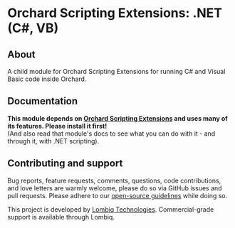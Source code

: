 # Orchard Scripting Extensions: .NET (C#, VB)



## About

A child module for Orchard Scripting Extensions for running C# and Visual Basic code inside Orchard.


## Documentation

**This module depends on [Orchard Scripting Extensions](https://github.com/Lombiq/Orchard-Scripting-Extensions) and uses many of its features. Please install it first!**  
(And also read that module's docs to see what you can do with it - and through it, with .NET scripting).


## Contributing and support

Bug reports, feature requests, comments, questions, code contributions, and love letters are warmly welcome, please do so via GitHub issues and pull requests. Please adhere to our [open-source guidelines](https://lombiq.com/open-source-guidelines) while doing so.

This project is developed by [Lombiq Technologies](https://lombiq.com/). Commercial-grade support is available through Lombiq.